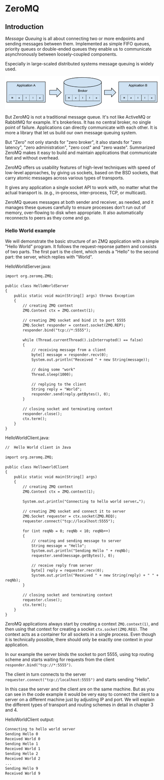 # ZeroMQ

## Introduction
*Message Queuing* is all about connecting two or more endpoints and sending messages between them. Implemented as simple FIFO queues, priority queues or double-ended queues they enable us to communicate asynchronously between loosely-coupled components. 

Especially in large-scaled distributed systems message queuing is widely used. 

![Message Queuing](images/broker.png)

But ZeroMQ is not a traditional message queue. It's not like ActiveMQ or RabbitMQ for example. It's brokerless. It has no central broker, no single point of failure. Applications can directly communicate with each other. It is more a library that let us build our own message queuing system.  

But "Zero" not only stands for "zero broker", it also stands for "zero latency", "zero administration", "zero cost" and "zero waste". Summarized ZeroMQ makes it easy to build and maintain applications that communicate fast and without overhead.

ZeroMQ offers us usability features of high-level techniques with speed of low-level approaches, by giving us sockets, based on the BSD sockets, that carry atomic messages across various types of transports.

It gives any application a single socket API to work with, no matter what the actual transport is. (e.g., in-process, inter-process, TCP, or multicast).

ZeroMQ queues messages at both sender and receiver, as needed, and it manages these queues carefully to ensure processes don’t run out of memory, over‐flowing to disk when appropriate. It also automatically reconnects to peers as they come and go. 

### Hello World example

We will demonstrate the basic structure of an ZMQ application with a simple "Hello World" program. It follows the request-reponse pattern and consists of two parts. The first part is the client, which sends a "Hello" to the second part: the server, which replies with "World".  


HelloWorldServer.java:

	import org.zeromq.ZMQ;
	
	public class HelloWorldServer 
	{
	    public static void main(String[] args) throws Exception 
		{
			// creating ZMQ context
	    	ZMQ.Context ctx = ZMQ.context(1);

			// creating ZMQ socket and bind it to port 5555
			ZMQ.Socket responder = context.socket(ZMQ.REP);
			responder.bind("tcp://*:5555");
			
	        while (Thread.currentThread().isInterrupted() == false) 
			{
				// receiving message from a client
				byte[] message = responder.recv(0);
				System.out.println("Received " + new String(message));
	
				// doing some "work"
	            Thread.sleep(1000);

				// replying to the client
				String reply = "World";
				responder.send(reply.getBytes(), 0);
	        }
			
			// closing socket and terminating context
			responder.close();
			ctx.term();
	    }
	}


HelloWorldClient.java:

	//  Hello World client in Java
	
	import org.zeromq.ZMQ;
	
	public class HelloworldClient 
	{
		public static void main(String[] args) 
		{	
			// creating ZMQ context
			ZMQ.Context ctx = ZMQ.context(1);
	
			System.out.println("Connecting to hello world server…");
			
			// creating ZMQ socket and connect it to server	
			ZMQ.Socket requester = ctx.socket(ZMQ.REQ);
			requester.connect("tcp://localhost:5555");
	
			for (int reqNb = 0; reqNb < 10; reqNb++) 
			{
				// creating and sending message to server
		    	String message = "Hello";
				System.out.println("Sending Hello " + reqNb);
				requester.send(message.getBytes(), 0);
				
				// receive reply from server
				byte[] reply = requester.recv(0);
				System.out.println("Received " + new String(reply) + " " + reqNb);
			}

			// closing socket and terminating context
			requester.close();
			ctx.term();
	    }
	}

ZeroMQ applications always start by creating a context `ZMQ.context(1)`, and then using that context for creating a socket `ctx.socket(ZMQ.REQ)`. The context acts as a container for all sockets in a single process. Even though it is technically possible, there should only be exactly one context in your application.

In our example the server binds the socket to port 5555, using tcp routing scheme and starts waiting for requests from the client `responder.bind("tcp://*:5555")`.

The client in turn connects to the server `requester.connect("tcp://localhost:5555")` and starts sending "Hello". 

In this case the server and the client are on the same machine. But as you can see in the code example it would be very easy to connect the client to a server on a different machine just by adjusting IP and port. We will explain the different types of transport and routing schemes in detail in chapter 3 and 4.


HelloWorldClient output:

	Connecting to hello world server
	Sending Hello 0
	Received World 0
	Sending Hello 1
	Received World 1
	Sending Hello 2
	Received World 2
	...
	Sending Hello 9
	Received World 9
